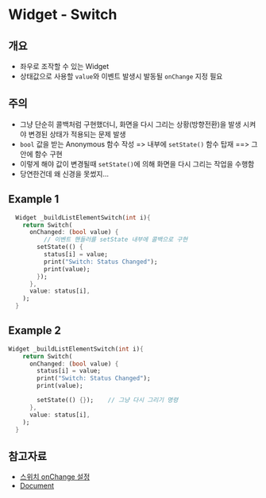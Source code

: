 # Widget - Switch

## 개요

* 좌우로 조작할 수 있는 Widget
* 상태값으로 사용할 `value`와 이벤트 발생시 발동될 `onChange` 지정 필요



## 주의

* 그냥 단순히 콜백처럼 구현했더니, 화면을 다시 그리는 상황(방향전환)을 발생 시켜야 변경된 상태가 적용되는 문제 발생
* `bool` 값을 받는 Anonymous 함수 작성 => 내부에 `setState()` 함수 탑재 ==> 그 안에 함수 구현
* 이렇게 해야 값이 변경될때 `setState()`에 의해 화면을 다시 그리는 작업을 수행함
* 당연한건데 왜 신경을 못썼지...



## Example 1

```dart
  Widget _buildListElementSwitch(int i){
    return Switch(
      onChanged: (bool value) {
          // 이벤트 핸들러를 setState 내부에 콜백으로 구현
        setState(() {
          status[i] = value;
          print("Switch: Status Changed");
          print(value);
        });
      },
      value: status[i],
    );
  }
```



## Example 2

```dart
Widget _buildListElementSwitch(int i){
    return Switch(
      onChanged: (bool value) {
        status[i] = value;
        print("Switch: Status Changed");
        print(value);

        setState(() {});	// 그냥 다시 그리기 명령
      },
      value: status[i],
    );
  }
```



## 참고자료

* [스위치 onChange 설정](https://stackoverflow.com/questions/52222712/flutter-switch-onchanged-not-changing)
* [Document](https://api.flutter.dev/flutter/material/Switch/onChanged.html)